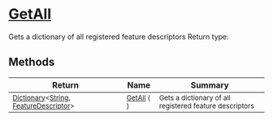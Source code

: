 # [GetAll](./FeatureDescriptor-100663416.md)

Gets a dictionary of all registered feature descriptors
Return type:
## Methods

| Return | Name | Summary | 
| --- | --- | --- | 
| <sub>[Dictionary](https://docs.microsoft.com/en-us/dotnet/api/System.Collections.Generic.Dictionary-2)\<[String](https://docs.microsoft.com/en-us/dotnet/api/System.String), [FeatureDescriptor](./../FeatureDescriptor.md)></sub><img width=200/>| <sub>[GetAll](./FeatureDescriptor-100663416.md) (  )</sub>| <sub>Gets a dictionary of all registered feature descriptors</sub><img width=200/>| <br>


